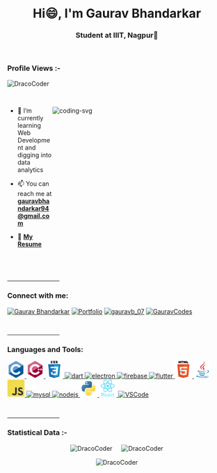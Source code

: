 <h1 align="center">Hi😄, I'm Gaurav Bhandarkar</h1>
<h3 align="center">Student at IIIT, Nagpur🌟</h3>

<br>

<p align="right"> <h3>Profile Views :-</h3> <img src="https://komarev.com/ghpvc/?username=DracoCoder&label=Profile%20Views&color=blueviolet&style=flat"
    alt="DracoCoder" /> 
  </p>

<br>

<p><img align="right" src="https://github.com/Adam-pw/Adam-pw/blob/main/animation_500_kxa883sd.gif" alt="coding-svg" height="400" width="400"/></p>


- 🌱 I’m currently learning Web Development and digging into data analytics

- 📫 You can reach me at **gauravbhandarkar94@gmail.com**

<!-- - ⚡ Fun fact :- We were on a Break!! -->

- 📃 <a href="https://drive.google.com/file/d/1WYXrb0foX2W6POV1tLi8SzHQYDhAlVuM/view?usp=sharing" target="blank">**My Resume**</a>

<br>
<hr size="1px" width="120px" noshade>

<h3 align="left">Connect with me:</h3>
<p align="left">
  <a href="https://www.linkedin.com/in/gaurav-bhandarkar-658189208/" target="blank"><img align="center"
      src="https://raw.githubusercontent.com/rahuldkjain/github-profile-readme-generator/master/src/images/icons/Social/linked-in-alt.svg"
      alt="Gaurav Bhandarkar" height="30" width="40" /></a>
  <a href="https://www.gaurav.works" target="blank"><img align="center"
      src="https://raw.githubusercontent.com/rahuldkjain/github-profile-readme-generator/master/src/images/icons/FrontendDevelopment/reactjs.svg"
      alt="Portfolio" height="30" width="40" /></a>
  <a href="https://instagram.com/gauravb_07" target="blank"><img align="center"
      src="https://raw.githubusercontent.com/rahuldkjain/github-profile-readme-generator/master/src/images/icons/Social/instagram.svg"
      alt="gauravb_07" height="30" width="40" /></a>
  <a href="https://leetcode.com/GauravCodes/" target="blank"><img align="center"
      src="https://raw.githubusercontent.com/rahuldkjain/github-profile-readme-generator/master/src/images/icons/Social/leet-code.svg"
      alt="GauravCodes" height="30" width="40" /></a>
</p>

<br>

<hr size="1px" width="120px" noshade>

<h3 align="left">Languages and Tools:</h3>
<p align="left"> 
<!--     <a href="https://developer.android.com" target="_blank" rel="noreferrer"> <img
      src="https://cdn.jsdelivr.net/gh/devicons/devicon/icons/android/android-plain.svg"
      alt="android" width="40" height="40" /> </a>  -->
    <a href="https://www.cprogramming.com/" target="_blank"
    rel="noreferrer"> <img src="https://raw.githubusercontent.com/devicons/devicon/master/icons/c/c-original.svg"
      alt="c" width="40" height="40" /> </a> 
    <a href="https://www.w3schools.com/cpp/" target="_blank" rel="noreferrer">
    <img src="https://raw.githubusercontent.com/devicons/devicon/master/icons/cplusplus/cplusplus-original.svg"
      alt="cplusplus" width="40" height="40" /> </a> 
    <a href="https://www.w3schools.com/css/" target="_blank"
    rel="noreferrer"> <img
      src="https://raw.githubusercontent.com/devicons/devicon/master/icons/css3/css3-original-wordmark.svg" alt="css3"
      width="40" height="40" /> </a>
    <a href="https://dart.dev" target="_blank" rel="noreferrer"> <img
      src="https://cdn.jsdelivr.net/gh/devicons/devicon/icons/dart/dart-plain-wordmark.svg" alt="dart"
      width="40" height="40" /> </a>
    <a href="https://www.electronjs.org" target="_blank" rel="noreferrer"><img 
      src="https://cdn.jsdelivr.net/gh/devicons/devicon/icons/electron/electron-original.svg" alt="electron"
      width="40" height="40" /> </a> 
    <a href="https://firebase.google.com/" target="_blank" rel="noreferrer"> <img
      src="https://cdn.jsdelivr.net/gh/devicons/devicon/icons/firebase/firebase-plain.svg"
      alt="firebase" width="40" height="40" /> </a>
    <a href="https://flutter.dev" target="_blank" rel="noreferrer"> <img
      src="https://cdn.jsdelivr.net/gh/devicons/devicon/icons/flutter/flutter-original.svg" alt="flutter"
      width="40" height="40" /> </a>
    <a href="https://www.w3.org/html/" target="_blank" rel="noreferrer"> <img
      src="https://raw.githubusercontent.com/devicons/devicon/master/icons/html5/html5-original-wordmark.svg"
      alt="html5" width="40" height="40" /> </a>  
    <a href="https://www.java.com" target="_blank" rel="noreferrer"> <img
      src="https://raw.githubusercontent.com/devicons/devicon/master/icons/java/java-original.svg" alt="java" width="40"
      height="40" /> </a> 
    <a href="https://developer.mozilla.org/en-US/docs/Web/JavaScript" target="_blank"
    rel="noreferrer"> <img
      src="https://raw.githubusercontent.com/devicons/devicon/master/icons/javascript/javascript-original.svg"
      alt="javascript" width="40" height="40" /> </a> 
    <a href="https://www.mysql.com/" target="_blank" rel="noreferrer"> <img
      src="https://cdn.jsdelivr.net/gh/devicons/devicon/icons/mysql/mysql-original.svg"
      alt="mysql" width="40" height="40" /> </a> 
    <a href="https://nodejs.org" target="_blank" rel="noreferrer"> <img
      src="https://cdn.jsdelivr.net/gh/devicons/devicon/icons/nodejs/nodejs-plain.svg"
      alt="nodejs" width="40" height="40" /> </a> 
    <a href="https://www.python.org" target="_blank" rel="noreferrer"> <img
      src="https://raw.githubusercontent.com/devicons/devicon/master/icons/python/python-original.svg" alt="python"
      width="40" height="40" /> </a>
    <a href="https://reactjs.org/" target="_blank" rel="noreferrer"> <img
      src="https://raw.githubusercontent.com/devicons/devicon/master/icons/react/react-original-wordmark.svg"
      alt="react" width="40" height="40" /> </a>
    <a href="https://code.visualstudio.com"
    target="_blank" rel="noreferrer"> <img
      src="https://cdn.jsdelivr.net/gh/devicons/devicon/icons/vscode/vscode-original.svg" alt="VSCode" width="40"
      height="40" /> </a>
</p>

<br>

<hr size="1px" width="120px" noshade>

<h3>Statistical Data :-</h3>

<p float="center">
    
<p align="center">
<img src="https://github-readme-stats.vercel.app/api?username=DracoCoder&count_private=true&theme=radical&show_icons=true" alt="DracoCoder" width="45%"/>
    ㅤ
<img src="https://github-readme-streak-stats.herokuapp.com/?user=DracoCoder&count_private=true&theme=radical&show_icons=true" alt="DracoCoder" width="45%" />
</p>

</p>

<p align="center">
<img 
src="https://github-readme-stats.vercel.app/api/top-langs?username=DracoCoder&count_private=true&theme=radical&show_icons=true" alt="DracoCoder" width="35%"/>
</p>

